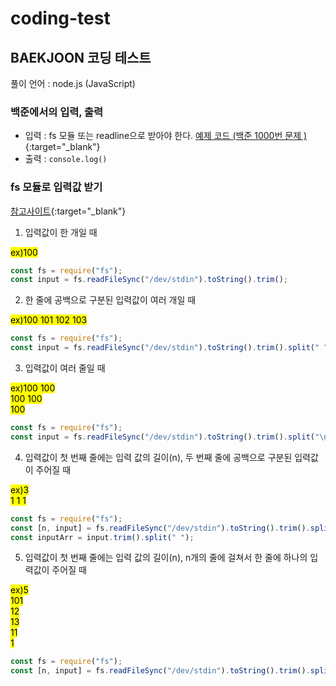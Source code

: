 # coding-test

## BAEKJOON 코딩 테스트

풀이 언어 : node.js (JavaScript)

### 백준에서의 입력, 출력

- 입력 : fs 모듈 또는 readline으로 받아야 한다.
  [예제 코드 (백준 1000번 문제 )](https://help.acmicpc.net/language/info){:target="\_blank"}
- 출력 : <code>console.log()</code>

### fs 모듈로 입력값 받기

[참고사이트](https://velog.io/@imysh578/%EB%B0%B1%EC%A4%80-NodeJsJavascript-%EC%9E%85%EB%A0%A5%EA%B0%92-%EB%B0%9B%EB%8A%94-%EB%B0%A9%EB%B2%95){:target="\_blank"}

1. 입력값이 한 개일 때

<mark>ex)100</mark>

```javascript
const fs = require("fs");
const input = fs.readFileSync("/dev/stdin").toString().trim();
```

2.  한 줄에 공백으로 구분된 입력값이 여러 개일 때

<mark>ex)100 101 102 103</mark>

```javascript
const fs = require("fs");
const input = fs.readFileSync("/dev/stdin").toString().trim().split(" ");
```

3. 입력값이 여러 줄일 때

<mark>ex)100 100<br/>
100 100<br/>
100</mark>

```javascript
const fs = require("fs");
const input = fs.readFileSync("/dev/stdin").toString().trim().split("\n");
```

4. 입력값이 첫 번째 줄에는 입력 값의 길이(n), 두 번째 줄에 공백으로 구분된 입력값이 주어질 때

<mark>ex)3<br/>
1 1 1</mark>

```javascript
const fs = require("fs");
const [n, input] = fs.readFileSync("/dev/stdin").toString().trim().split("\n");
const inputArr = input.trim().split(" ");
```

5. 입력값이 첫 번째 줄에는 입력 값의 길이(n), n개의 줄에 걸쳐서 한 줄에 하나의 입력값이 주어질 때

<mark>ex)5<br/>
101<br/>
12<br/>
13<br/>
11<br/>
1<br/>
</mark>

```javascript
const fs = require("fs");
const [n, input] = fs.readFileSync("/dev/stdin").toString().trim().split("\n");
```
